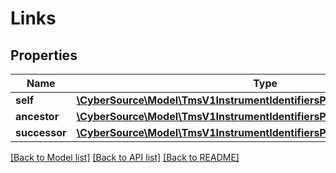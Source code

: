 # Links

## Properties
Name | Type | Description | Notes
------------ | ------------- | ------------- | -------------
**self** | [**\CyberSource\Model\TmsV1InstrumentIdentifiersPost200ResponseLinksSelf**](TmsV1InstrumentIdentifiersPost200ResponseLinksSelf.md) |  | [optional] 
**ancestor** | [**\CyberSource\Model\TmsV1InstrumentIdentifiersPost200ResponseLinksSelf**](TmsV1InstrumentIdentifiersPost200ResponseLinksSelf.md) |  | [optional] 
**successor** | [**\CyberSource\Model\TmsV1InstrumentIdentifiersPost200ResponseLinksSelf**](TmsV1InstrumentIdentifiersPost200ResponseLinksSelf.md) |  | [optional] 

[[Back to Model list]](../README.md#documentation-for-models) [[Back to API list]](../README.md#documentation-for-api-endpoints) [[Back to README]](../README.md)


